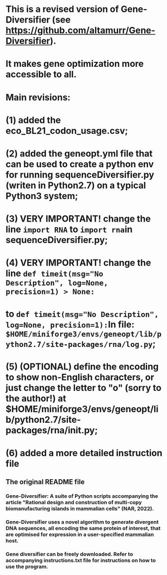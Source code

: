 # This is a revised version of Gene-Diversifier (see https://github.com/altamurr/Gene-Diversifier). 
# It makes gene optimization more accessible to all. 
# Main revisions:
# (1) added the eco_BL21_codon_usage.csv; 
# (2) added the geneopt.yml file that can be used to create a python env for running sequenceDiversifier.py (writen in Python2.7) on a typical Python3 system;
# (3) VERY IMPORTANT! change the line `import RNA` to `import rna`in sequenceDiversifier.py;
# (4) VERY IMPORTANT! change the line `def timeit(msg="No Description", log=None, precision=1) > None:`
#                     to `def timeit(msg="No Description", log=None, precision=1):`In file: `$HOME/miniforge3/envs/geneopt/lib/python2.7/site-packages/rna/log.py`; 
# (5) (OPTIONAL) define the encoding to show non-English characters, or just change the letter to "o" (sorry to the author!) at $HOME/miniforge3/envs/geneopt/lib/python2.7/site-packages/rna/__init__.py;
# (6) added a more detailed  instruction file

## The original README file
### Gene-Diversifier: A suite of Python scripts accompanying the article "Rational design and construction of multi-copy biomanufacturing islands in mammalian cells" (NAR, 2022).
### Gene-Diversifier uses a novel algorithm to generate divergent DNA sequences, all encoding the same protein of interest, that are optimised for expression in a user-specified mammalian host.
### Gene diversifier can be freely downloaded. Refer to accompanying instructions.txt file for instructions on how to use the program.
